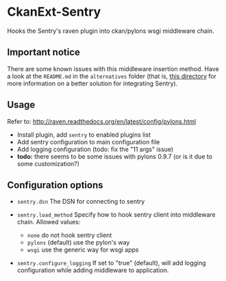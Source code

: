 # CkanExt-Sentry

Hooks the Sentry's raven plugin into ckan/pylons wsgi middleware chain.


## Important notice

There are some known issues with this middleware insertion method.
Have a look at the ``README.md`` in the ``alternatives`` folder (that is,
[this directory](https://github.com/opendatatrentino/ckanext-sentry/tree/master/alternatives)
for more information on a better solution for integrating Sentry).


## Usage

Refer to: http://raven.readthedocs.org/en/latest/config/pylons.html

- Install plugin, add ``sentry`` to enabled plugins list
- Add sentry configuration to main configuration file
- Add logging configuration (todo: fix the "11 args" issue)
- **todo:** there seems to be some issues with pylons 0.9.7
  (or is it due to some customization?)


## Configuration options

- ``sentry.dsn``
  The DSN for connecting to sentry

- ``sentry.load_method``
  Specify how to hook sentry client into middleware chain.
  Allowed values:

  - ``none`` do not hook sentry client
  - ``pylons`` (default) use the pylon's way
  - ``wsgi`` use the generic way for wsgi apps

- ``sentry.configure_logging``
  If set to "true" (default), will add logging configuration
  while adding middleware to application.
